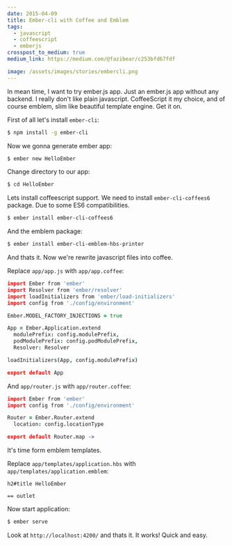 ```yaml
---
date: 2015-04-09
title: Ember-cli with Coffee and Emblem
tags:
  - javascript
  - coffeescript
  - emberjs
crosspost_to_medium: true
medium_link: https://medium.com/@fazibear/c253bfd67fdf

image: /assets/images/stories/embercli.png
---
```


In mean time, I want to try ember.js app. Just an ember.js app without any backend. I really don't like plain javascript. CoffeeScript it my choice, and of course emblem, slim like beautiful template engine. Get it on.

First of all let's install `ember-cli`:

```bash
$ npm install -g ember-cli
```

Now we gonna generate ember app:

```bash
$ ember new HelloEmber
```

Change directory to our app:

```bash
$ cd HelloEmber
```

Lets install coffeescript support. We need to install `ember-cli-coffees6` package. Due to some ES6 compatibilities.

```bash
$ ember install ember-cli-coffees6
```

And the emblem package:

```bash
$ ember install ember-cli-emblem-hbs-printer
```

And thats it. Now we're rewrite javascript files into coffee.

Replace `app/app.js` with `app/app.coffee`:

```coffee
import Ember from 'ember'
import Resolver from 'ember/resolver'
import loadInitializers from 'ember/load-initializers'
import config from './config/environment'

Ember.MODEL_FACTORY_INJECTIONS = true

App = Ember.Application.extend
  modulePrefix: config.modulePrefix,
  podModulePrefix: config.podModulePrefix,
  Resolver: Resolver

loadInitializers(App, config.modulePrefix)

export default App
```

And `app/router.js` with `app/router.coffee`:

```coffee
import Ember from 'ember'
import config from './config/environment'

Router = Ember.Router.extend
  location: config.locationType

export default Router.map ->
```

It's time form emblem templates.

Replace `app/templates/application.hbs` with `app/templates/application.emblem`:

```slim
h2#title HelloEmber

== outlet
```

Now start application:

```bash
$ ember serve
```

Look at `http://localhost:4200/` and thats it. It works! Quick and easy.
